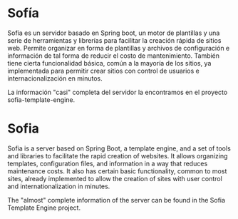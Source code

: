 # Sofía

Sofía es un servidor basado en Spring boot, un motor de plantillas y una serie de herramientas y librerías para
facilitar la creación rápida de sitios web.
Permite organizar en forma de plantillas y archivos de configuración e información de tal forma de reducir el costo de
mantenimiento.
También tiene cierta funcionalidad básica, común a la mayoría de los sitios, ya implementada para permitir crear sitios
con control de usuarios e internacionalización en minutos.

La información "casi" completa del servidor la encontramos en el proyecto sofia-template-engine.

# Sofia

Sofia is a server based on Spring Boot, a template engine, and a set of tools and libraries to facilitate the rapid
creation of websites.
It allows organizing templates, configuration files, and information in a way that reduces maintenance costs.
It also has certain basic functionality, common to most sites, already implemented to allow the creation of sites with
user control and internationalization in minutes.

The "almost" complete information of the server can be found in the Sofia Template Engine project.